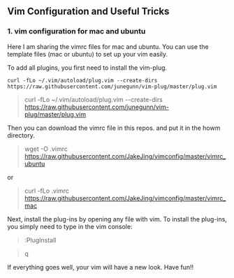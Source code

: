 ## Vim Configuration and Useful Tricks

### 1. vim configuration for mac and ubuntu


Here I am sharing the vimrc files for mac and ubuntu. You can use the template files (mac or ubuntu) to set up your vim easily.

To add all plugins, you first need to install the vim-plug.

```
curl -fLo ~/.vim/autoload/plug.vim --create-dirs https://raw.githubusercontent.com/junegunn/vim-plug/master/plug.vim
```



> curl -fLo ~/.vim/autoload/plug.vim --create-dirs https://raw.githubusercontent.com/junegunn/vim-plug/master/plug.vim

Then you can download the vimrc file in this repos. and put it in the howm directory.

> wget -O .vimrc https://raw.githubusercontent.com/JakeJing/vimconfig/master/vimrc_ubuntu

or

> curl -fLo .vimrc https://raw.githubusercontent.com/JakeJing/vimconfig/master/vimrc_mac

Next, install the plug-ins by opening any file with vim. To install the plug-ins, you simply need to type in the vim console:

> :PlugInstall

> q

If everything goes well, your vim will have a new look. Have fun!!




